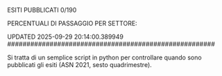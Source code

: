 ESITI PUBBLICATI 0/190 

PERCENTUALI DI PASSAGGIO PER SETTORE:

UPDATED 2025-09-29 20:14:00.389949
###################################################### 

Si tratta di un semplice script in python per controllare quando sono pubblicati gli esiti (ASN 2021, sesto quadrimestre).

